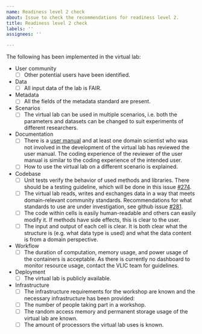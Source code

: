 ```yaml
---
name: Readiness level 2 check
about: Issue to check the recommendations for readiness level 2.
title: Readiness level 2 check
labels: ''
assignees: ''

---
```


The following has been implemented in the virtual lab:
* User community
  - [ ] Other potential users have been identified.
* Data
  - [ ] All input data of the lab is FAIR.
* Metadata
  - [ ] All the fields of the metadata standard are present.
* Scenarios
  - [ ] The virtual lab can be used in multiple scenarios, i.e. both the parameters and datasets can be changed to suit experiments of different researchers.
* Documentation
  - [ ] There is a [user manual](../user_manual) and at least one domain scientist who was not involved in the development of the virtual lab has reviewed the user manual.
The coding experience of the reviewer of the user manual is similar to the coding experience of the intended user.
  - [ ] How to use the virtual lab on a different scenario is explained.
* Codebase
  - [ ]  Unit tests verify the behavior of used methods and libraries. There should be a testing guideline, which will be done in this issue [\#274](https://github.com/QCDIS/projects_overview/issues/274).
  - [ ]  The virtual lab reads, writes and exchanges data in a way that meets domain-relevant community standards. Recommendations for what standards to use are under investigation, see github issue [#281](https://github.com/QCDIS/projects_overview/issues/281).
  - [ ]  The code within cells is easily human-readable and others can easily modify it. If methods have side effects, this is clear to the user.
  - [ ]  The input and output of each cell is clear. It is both clear what the structure is (e.g. what data type is used) and what the data content is from a domain perspective.
* Workflow
  - [ ]  The duration of computation, memory usage, and power usage of the containers is acceptable. As there is currently no dashboard to monitor resource usage, contact the VLIC team for guidelines.
* Deployment
  - [ ] The virtual lab is publicly available.
* Infrastructure
  - [ ]  The infrastructure requirements for the workshop are known and the necessary infrastructure has been provided:
    - [ ]  The number of people taking part in a workshop.
    - [ ]  The random access memory and permanent storage usage of the virtual lab are known.
    - [ ]  The amount of processors the virtual lab uses is known.
